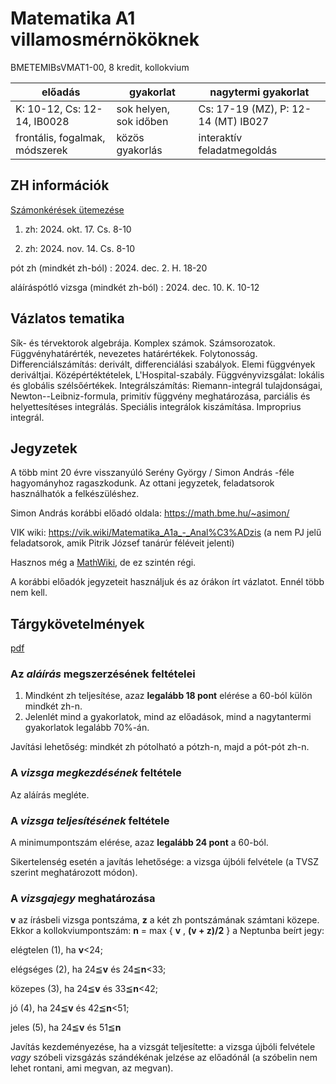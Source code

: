 # Matematika A1 villamosmérnököknek

BMETEMIBsVMAT1-00, 8 kredit, kollokvium

| előadás | gyakorlat | nagytermi gyakorlat |
|---------|---------|-----------|
| K: 10-12, Cs: 12-14, IB0028 | sok helyen, sok időben     | Cs: 17-19 (MZ), P: 12-14 (MT) IB027|
| frontális, fogalmak, módszerek   | közös gyakorlás | interaktív feladatmegoldás |

## ZH információk

[Számonkérések ütemezése](https://www.vik.bme.hu/page/1150/)

1. zh: 2024. okt. 17. Cs. 8-10

2. zh: 2024. nov. 14.  Cs. 8-10

pót zh (mindkét zh-ból) : 2024. dec. 2. H. 18-20

aláíráspótló vizsga (mindkét zh-ból) : 2024. dec. 10. K. 10-12

## Vázlatos tematika

Sík- és térvektorok algebrája. Komplex számok. Számsorozatok. Függvényhatárérték, nevezetes határértékek. Folytonosság. Differenciálszámítás: derivált, differenciálási szabályok. Elemi függvények deriváltjai. Középértéktételek, L'Hospital-szabály. Függvényvizsgálat: lokális és globális szélsőértékek. Integrálszámítás: Riemann-integrál tulajdonságai, Newton--Leibniz-formula, primitív függvény meghatározása, parciális és helyettesítéses integrálás. Speciális integrálok kiszámítása. Improprius integrál.

## Jegyzetek

A több mint 20 évre visszanyúló Serény György / Simon András -féle hagyományhoz ragaszkodunk. Az ottani jegyzetek, feladatsorok használhatók a felkészüléshez. 

Simon András korábbi előadó oldala: https://math.bme.hu/~asimon/

VIK wiki: https://vik.wiki/Matematika_A1a_-_Anal%C3%ADzis (a nem PJ jelű feladatsorok, amik Pitrik József tanárúr féléveit jelenti)

Hasznos még a [MathWiki](http://wiki.math.bme.hu/view/Matematika_A1a_2008), de ez szintén régi.

A korábbi előadók jegyzeteit használjuk és az órákon írt vázlatot. Ennél több nem kell.

## Tárgykövetelmények

[pdf](https://github.com/mozow01/A1-2024-vill/blob/main/Matematika_A1_%20vill_Moln%C3%A1r_2024.pdf)

### Az _aláírás_ megszerzésének feltételei
1. Mindként zh teljesítése, azaz **legalább 18 pont** elérése a 60-ból külön mindkét zh-n. 
2. Jelenlét mind a gyakorlatok, mind az előadások, mind a nagytantermi gyakorlatok legalább 70%-án.

Javítási lehetőség: mindkét zh pótolható a pótzh-n, majd a pót-pót zh-n. 

### A _vizsga megkezdésének_ feltétele
Az aláírás megléte.

### A _vizsga teljesítésének_ feltétele
A minimumpontszám elérése, azaz **legalább 24 pont** a 60-ból. 

Sikertelenség esetén a javítás lehetősége: a vizsga újbóli felvétele (a TVSZ szerint meghatározott módon).

### A _vizsgajegy_ meghatározása
**v** az írásbeli vizsga pontszáma, **z** a két zh pontszámának számtani közepe. Ekkor a kollokviumpontszám: **n**
= max { **v** , **(v + z)/2** } a Neptunba beírt jegy: 

elégtelen (1), ha **v**<24; 

elégséges (2), ha 24≦**v** és 24≦**n**<33; 

közepes (3),   ha 24≦**v** és 33≦**n**<42;

jó (4),        ha 24≦**v** és 42≦**n**<51;

jeles (5),     ha 24≦**v** és 51≦**n**

Javítás kezdeményezése, ha a vizsgát teljesítette: a vizsga újbóli felvétele _vagy_ szóbeli vizsgázás szándékénak jelzése az előadónál (a szóbelin nem lehet rontani, ami megvan, az megvan).

